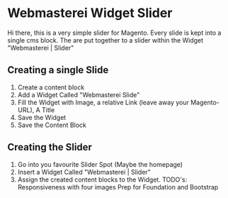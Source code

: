 # Webmasterei Widget Slider
Hi there, 
this is a very simple slider for Magento. 
Every slide is kept into a single cms block. 
The are put together to a slider within the Widget "Webmasterei | Slider"

## Creating a single Slide
1. Create a content block
1. Add a Widget Called "Webmasterei Slide"
1. Fill the Widget with Image, a relative Link (leave away your Magento-URL), A Title
1. Save the Widget
1. Save the Content Block
## Creating the Slider
1. Go into you favourite Slider Spot (Maybe the homepage)
1. Insert a Widget Called "Webmasterei | Slider"
1. Assign the created content blocks to the Widget.
TODO's:
Responsiveness with four images
Prep for Foundation and Bootstrap
